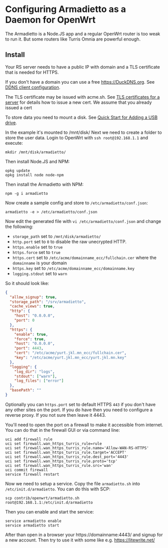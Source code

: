 # Configuring Armadietto as a Daemon for OpenWrt

The Armadietto is a Node.JS app and a regular OpenWrt router is too weak to run it.
But some routers like Turris Omnia are powerful enough.

## Install
Your RS server needs to have a public IP with domain and a TLS certificate that is needed for HTTPS.

If you don't have a domain you can use a free https://DuckDNS.org.
See [DDNS client configuration](https://openwrt.org/docs/guide-user/base-system/ddns).

The TLS certificate may be issued with acme.sh.
See [TLS certificates for a server](https://openwrt.org/docs/guide-user/services/tls/certs) for details how to issue a new cert.
We assume that you already issued a cert

To store data you need to mount a disk.
See [Quick Start for Adding a USB drive](https://openwrt.org/docs/guide-user/storage/usb-drives-quickstart). 

In the example it's mounted to /mnt/disk/
Next we need to create a folder to store the user data. Login to OpenWrt with `ssh root@192.168.1.1` and execute:

    mkdir /mnt/disk/armadietto/

Then install Node.JS and NPM:

    opkg update
    opkg install node node-npm

Then install the Armadietto with NPM:

    npm -g i armadietto

Now create a sample config and store to `/etc/armadietto/conf.json`:

    armadietto -e > /etc/armadietto/conf.json

Now edit the generated file with `vi /etc/armadietto/conf.json` and change the following:
* `storage_path` set to `/mnt/disk/armadietto/`
* `http.port` set to `0` to disable the raw unecrypted HTTP.
* `https.enable` set to `true`
* `https.force` set to `true`
* `https.cert` set to `/etc/acme/domainname_ecc/fullchain.cer` where the `domainname` is your domain
* `https.key` set to `/etc/acme/domainname_ecc/domainname.key`
* `logging.stdout` set to `warn`

So it should look like:
```json
{
  "allow_signup": true,
  "storage_path": "/srv/armadietto",
  "cache_views": true,
  "http": {
    "host": "0.0.0.0",
    "port": 0
  },
  "https": {
    "enable": true,
    "force": true,
    "host": "0.0.0.0",
    "port": 4443,
    "cert": "/etc/acme/yurt.jkl.mn_ecc/fullchain.cer",
    "key": "/etc/acme/yurt.jkl.mn_ecc/yurt.jkl.mn.key"
  },
  "logging": {
    "log_dir": "logs",
    "stdout": ["warn"],
    "log_files": ["error"]
  },
  "basePath": ""
}
```

Optionally you can `https.port` set to default HTTPS `443` if you don't have any other sites on the port.
If you do have then you need to configure a reverse proxy. If you not sure then leave it 4443.

You'll need to open the port on a firewall to make it accessible from internet.
You can do that in the firewall GUI or via command line:

    uci add firewall rule
    uci set firewall.wan_https_turris_rule=rule
    uci set firewall.wan_https_turris_rule.name='Allow-WAN-RS-HTTPS'
    uci set firewall.wan_https_turris_rule.target='ACCEPT'
    uci set firewall.wan_https_turris_rule.dest_port='4443'
    uci set firewall.wan_https_turris_rule.proto='tcp'
    uci set firewall.wan_https_turris_rule.src='wan'
    uci commit firewall
    service firewall restart

Now we need to setup a service. Copy the file `armadietto.sh` into `/etc/init.d/armadietto`.
You can do this with SCP:

    scp contrib/openwrt/armadietto.sh root@192.168.1.1:/etc/init.d/armadietto

Then you can enable and start the service:

    service armadietto enable
    service armadietto start

After than open in a browser your https://domainname:4443/ and signup for a new account.
Then try to use it with some like e.g. https://litewrite.net/
